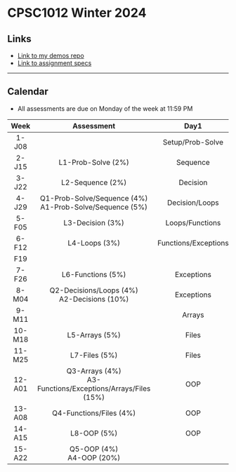 # CPSC1012 Winter 2024

## Links

- [Link to my demos repo](https://github.com/RobbinLawASPdotnet/dotnet8-demos)
- [Link to assignment specs](https://github.com/CPSC-1012/Winter-2024-Assignments)

---

## Calendar

- All assessments are due on Monday of the week at 11:59 PM

|Week|Assessment|Day1|Day2|Day3|
|:-:|:-:|:-:|:-:|:-:|
|1-J08||Setup/Prob-Solve|Setup/Prob-Solve|Setup/Prob-Solve|
|2-J15|L1-Prob-Solve (2%)|Sequence|Sequence|Sequence|
|3-J22|L2-Sequence (2%)|Decision|Decision|Decision|
|4-J29|Q1-Prob-Solve/Sequence (4%)<br>A1-Prob-Solve/Sequence (5%)|Decision/Loops|Decision/Loops|Decision/Loops|
|5-F05|L3-Decision (3%)|Loops/Functions|Loops/Functions|Loops/Functions|
|6-F12|L4-Loops (3%)|Functions/Exceptions|Functions/Exceptions|Functions/Exceptions|
|F19|||||
|7-F26|L6-Functions (5%)|Exceptions|Exceptions|Exceptions|
|8-M04|Q2-Decisions/Loops (4%)<br>A2-Decisions (10%)|Exceptions|Exceptions|Exceptions|
|9-M11||Arrays|Arrays|Arrays|
|10-M18|L5-Arrays (5%)|Files|Files|Files|
|11-M25|L7-Files (5%)|Files|Files|Files|
|12-A01|Q3-Arrays (4%)<br>A3-Functions/Exceptions/Arrays/Files (15%)|OOP|OOP|OOP|
|13-A08|Q4-Functions/Files (4%)|OOP|OOP|OOP|
|14-A15|L8-OOP (5%)|OOP|OOP|OOP|
|15-A22|Q5-OOP (4%)<br>A4-OOP (20%)|
